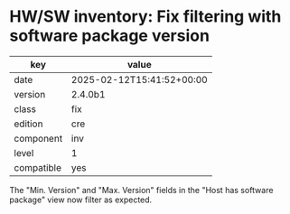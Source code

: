 [//]: # (werk v2)
# HW/SW inventory: Fix filtering with software package version

key        | value
---------- | ---
date       | 2025-02-12T15:41:52+00:00
version    | 2.4.0b1
class      | fix
edition    | cre
component  | inv
level      | 1
compatible | yes

The "Min. Version" and "Max. Version" fields in the "Host has software package" view now filter as expected.
